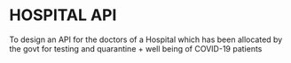 # HOSPITAL API
 To design an API for the doctors of a Hospital which has been allocated by the govt for testing and quarantine + well being of COVID-19 patients
